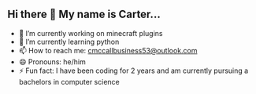 ## Hi there 👋 My name is Carter...

- 🔭 I’m currently working on minecraft plugins
- 🌱 I’m currently learning python
- 📫 How to reach me: cmccallbusiness53@outlook.com 
- 😄 Pronouns: he/him
- ⚡ Fun fact: I have been coding for 2 years and am currently pursuing a bachelors in computer science
